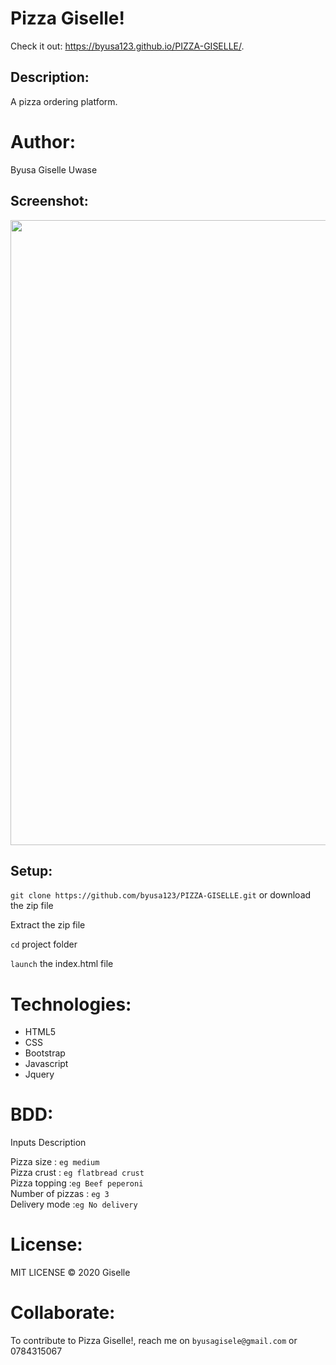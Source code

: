 # Pizza Giselle!
Check it out: https://byusa123.github.io/PIZZA-GISELLE/.


## Description: 
A pizza ordering platform.

# Author:
Byusa  Giselle Uwase

## Screenshot:
<img src="" width="1000">

## Setup:
`git clone https://github.com/byusa123/PIZZA-GISELLE.git` or download the zip file

Extract the zip file

`cd` project folder

`launch` the index.html file

# Technologies:
* HTML5
* CSS
* Bootstrap
* Javascript
* Jquery

# BDD:
 Inputs   Description 


 Pizza size     : `eg medium`   
 Pizza crust    : `eg flatbread crust`   
Pizza topping     :`eg Beef peperoni`  
Number of pizzas   : `eg 3`   
Delivery mode    :`eg No delivery`   

# License:
MIT LICENSE &copy; 2020  Giselle

# Collaborate:
To contribute to Pizza Giselle!, reach me on `byusagisele@gmail.com` or 0784315067
